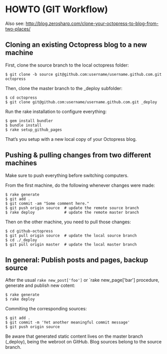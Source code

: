 # HOWTO (GIT Workflow)

Also see: http://blog.zerosharp.com/clone-your-octopress-to-blog-from-two-places/

## Cloning an existing Octopress blog to a new machine

First, clone the source branch to the local octopress folder:

    $ git clone -b source git@github.com:username/username.github.com.git octopress

Then, clone the master branch to the _deploy subfolder:

    $ cd octopress
    $ git clone git@github.com:username/username.github.com.git _deploy

Run the rake installation to configure everything:

    $ gem install bundler
    $ bundle install
    $ rake setup_github_pages

That’s you setup with a new local copy of your Octopress blog.

## Pushing & pulling changes from two different machines

Make sure to push everything before switching computers.

From the first machine, do the following whenever changes were made:

    $ rake generate
    $ git add .
    $ git commit -am "Some comment here."
    $ git push origin source  # update the remote source branch
    $ rake deploy             # update the remote master branch

Then on the other machine, you need to pull those changes:

    $ cd github-octopress
    $ git pull origin source  # update the local source branch
    $ cd ./_deploy
    $ git pull origin master  # update the local master branch

## In general: Publish posts and pages, backup source

After the usual `rake new_post['foo']` or `rake new_page['bar'] procedure, generate and publish new cotent:

    $ rake generate
    $ rake deploy

Commiting the corresponding sources:

    $ git add .
    $ git commit -m 'Yet another meaningful commit message'
    $ git push origin source

Be aware that generated static content lives on the master branch (_deploy), being the webroot on GitHub. Blog sources belong to the source branch.
